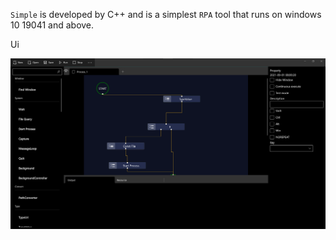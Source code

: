 `Simple` is developed by C++ and is a simplest `RPA` tool that runs on windows 10 19041 and above.

Ui

![image thumb](./assets/full.png)
